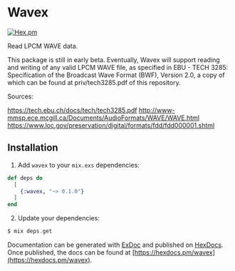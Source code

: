 # Wavex

[![Hex.pm](https://img.shields.io/hexpm/v/wavex.svg?style=flat-square)](https://hex.pm/packages/wavex)

Read LPCM WAVE data.

This package is still in early beta. Eventually, Wavex will support reading and
writing of any valid LPCM WAVE file, as specified in EBU - TECH 3285:
Specification of the Broadcast Wave Format (BWF), Version 2.0, a copy of which
can be found at priv/tech3285.pdf of this repository.

Sources:

https://tech.ebu.ch/docs/tech/tech3285.pdf
http://www-mmsp.ece.mcgill.ca/Documents/AudioFormats/WAVE/WAVE.html
https://www.loc.gov/preservation/digital/formats/fdd/fdd000001.shtml

## Installation

1.  Add `wavex` to your `mix.exs` dependencies:

```elixir
def deps do
  [
    {:wavex, "~> 0.1.0"}
  ]
end
```

2.  Update your dependencies:

```elixir
$ mix deps.get
```

Documentation can be generated with [ExDoc](https://github.com/elixir-lang/ex_doc)
and published on [HexDocs](https://hexdocs.pm). Once published, the docs can
be found at [https://hexdocs.pm/wavex](https://hexdocs.pm/wavex).
